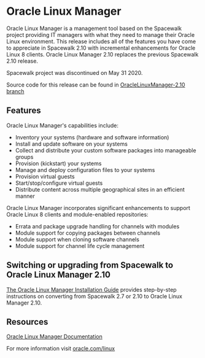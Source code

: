 Oracle Linux Manager
=========

Oracle Linux Manager is a management tool based on the Spacewalk
project providing IT managers with what they need to manage their
Oracle Linux environment. This release includes all of the features
you have come to appreciate in Spacewalk 2.10 with incremental
enhancements for Oracle Linux 8 clients. Oracle Linux Manager 2.10
replaces the previous Spacewalk 2.10 release.

Spacewalk project was discontinued on May 31 2020.

Source code for this release can be found in [OracleLinuxManager-2.10
branch](https://github.com/oracle/spacewalk/tree/OracleLinuxManager-2.10)

Features
---------

Oracle Linux Manager's capabilities include:

  * Inventory your systems (hardware and software information)
  * Install and update software on your systems
  * Collect and distribute your custom software packages into manageable groups
  * Provision (kickstart) your systems
  * Manage and deploy configuration files to your systems
  * Provision virtual guests
  * Start/stop/configure virtual guests
  * Distribute content across multiple geographical sites in an efficient manner

Oracle Linux Manager incorporates significant enhancements to support
Oracle Linux 8 clients and module-enabled repositories:

  * Errata and package upgrade handling for channels with modules
  * Module support for copying packages between channels
  * Module support when cloning software channels
  * Module support for channel life cycle management
  
Switching or upgrading from Spacewalk to Oracle Linux Manager 2.10
------------------------------------------------------------------ 

[The Oracle Linux Manager Installation
Guide](https://docs.oracle.com/en/operating-systems/oracle-linux-manager/2.10/install/)
provides step-by-step instructions on converting from Spacewalk 2.7 or
2.10 to Oracle Linux Manager 2.10.

Resources
---------

[Oracle Linux Manager Documentation](https://docs.oracle.com/en/operating-systems/oracle-linux-manager/2.10/)

For more information visit [oracle.com/linux](https://www.oracle.com/linux)
